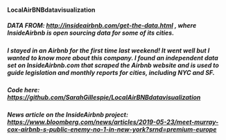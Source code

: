 #### LocalAirBNBdatavisualization
##### DATA FROM: http://insideairbnb.com/get-the-data.html , where InsideAirbnb is open sourcing data for some of its cities.

##### I stayed in an Airbnb for the first time last weekend! It went well but I wanted to know more about this company. I found an independent data set on InsideAirbnb.com that scraped the Airbnb website and is used to guide legislation and monthly reports for cities, including NYC and SF.

##### Code here: https://github.com/SarahGillespie/LocalAirBNBdatavisualization

##### News article on the InsideAirbnb project: https://www.bloomberg.com/news/articles/2019-05-23/meet-murray-cox-airbnb-s-public-enemy-no-1-in-new-york?srnd=premium-europe
